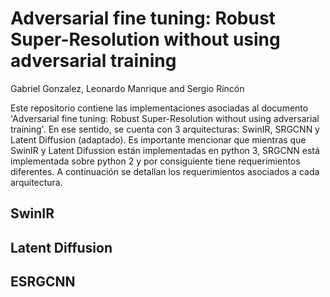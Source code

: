 # Adversarial fine tuning: Robust Super-Resolution without using adversarial training

Gabriel Gonzalez, Leonardo Manrique and Sergio Rincón

Este repositorio contiene las implementaciones asociadas al documento 'Adversarial fine tuning: Robust Super-Resolution without using adversarial training'. En ese sentido, se cuenta con 3 arquitecturas: SwinIR, SRGCNN y Latent Diffusion (adaptado). Es importante mencionar que mientras que SwinIR y Latent Difussion están implementadas en python 3, SRGCNN está implementada sobre python 2 y por consiguiente tiene requerimientos diferentes. A continuación se detallan los requerimientos asociados a cada arquitectura.

## SwinIR


## Latent Diffusion


## ESRGCNN




